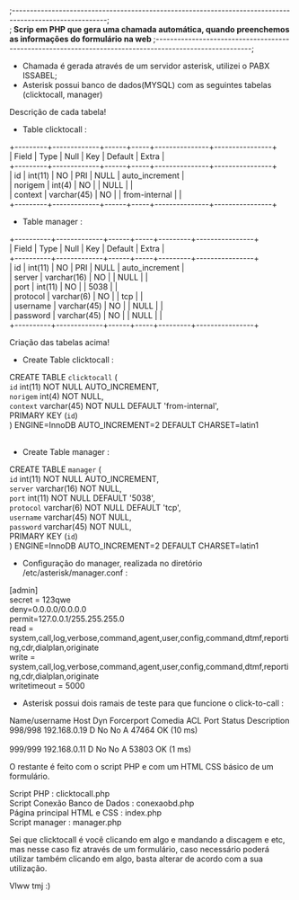 ;--------------------------------------------------------------------------------------------------------; </br>
;<b> Scrip em PHP que gera uma chamada automática, quando preenchemos as informações do formulário na web </b>
;--------------------------------------------------------------------------------------------------------;</br>

- Chamada é gerada através de um servidor asterisk, utilizei o PABX ISSABEL;</br>
- Asterisk possui banco de dados(MYSQL) com as seguintes tabelas (clicktocall, manager)</br>

Descrição de cada tabela!</br>

* Table clicktocall : </br>

+---------+-------------+------+-----+---------------+----------------+</br>
| Field   | Type        | Null | Key | Default       | Extra          |</br>
+---------+-------------+------+-----+---------------+----------------+</br>
| id      | int(11)     | NO   | PRI | NULL          | auto_increment |</br>
| norigem | int(4)      | NO   |     | NULL          |                |</br>
| context | varchar(45) | NO   |     | from-internal |                |</br>
+---------+-------------+------+-----+---------------+----------------+</br>

* Table manager :</br>

+----------+-------------+------+-----+---------+----------------+</br>
| Field    | Type        | Null | Key | Default | Extra          |</br>
+----------+-------------+------+-----+---------+----------------+</br>
| id       | int(11)     | NO   | PRI | NULL    | auto_increment |</br>
| server   | varchar(16) | NO   |     | NULL    |                |</br>
| port     | int(11)     | NO   |     | 5038    |                |</br>
| protocol | varchar(6)  | NO   |     | tcp     |                |</br>
| username | varchar(45) | NO   |     | NULL    |                |</br>
| password | varchar(45) | NO   |     | NULL    |                |</br>
+----------+-------------+------+-----+---------+----------------+</br>

Criação das tabelas acima!</br>

* Create Table clicktocall :</br>

CREATE TABLE `clicktocall` (</br>
  `id` int(11) NOT NULL AUTO_INCREMENT,</br>
  `norigem` int(4) NOT NULL,</br>
  `context` varchar(45) NOT NULL DEFAULT 'from-internal',</br>
  PRIMARY KEY (`id`)</br>
) ENGINE=InnoDB AUTO_INCREMENT=2 DEFAULT CHARSET=latin1</br>
</br>

* Create Table manager :</br>

CREATE TABLE `manager` (</br>
  `id` int(11) NOT NULL AUTO_INCREMENT,</br>
  `server` varchar(16) NOT NULL,</br>
  `port` int(11) NOT NULL DEFAULT '5038',</br>
  `protocol` varchar(6) NOT NULL DEFAULT 'tcp',</br>
  `username` varchar(45) NOT NULL,</br>
  `password` varchar(45) NOT NULL,</br>
  PRIMARY KEY (`id`)</br>
) ENGINE=InnoDB AUTO_INCREMENT=2 DEFAULT CHARSET=latin1</br>


- Configuração do manager, realizada no diretório /etc/asterisk/manager.conf :</br>

[admin]</br>
secret = 123qwe</br>
deny=0.0.0.0/0.0.0.0</br>
permit=127.0.0.1/255.255.255.0</br>
read = system,call,log,verbose,command,agent,user,config,command,dtmf,reporting,cdr,dialplan,originate</br>
write = system,call,log,verbose,command,agent,user,config,command,dtmf,reporting,cdr,dialplan,originate</br>
writetimeout = 5000</br>

- Asterisk possui dois ramais de teste para que funcione o click-to-call : </br>

Name/username             Host                                    Dyn Forcerport Comedia    ACL Port     Status      Description</br>
998/998                   192.168.0.19                             D  No         No          A  47464    OK (10 ms)</br>                 
999/999                   192.168.0.11                             D  No         No          A  53803    OK (1 ms)</br> 

O restante é feito com o script PHP e com um HTML CSS básico de um formulário.</br>

Script PHP : clicktocall.php</br>
Script Conexão Banco de Dados : conexaobd.php</br>
Página principal HTML e CSS : index.php</br>
Script manager : manager.php</br>

Sei que clicktocall é você clicando em algo e mandando a discagem e etc, mas nesse caso fiz através de um formulário, caso necessário poderá utilizar também clicando em algo, basta alterar de acordo com a sua utilização.</br>

Vlww tmj :)


